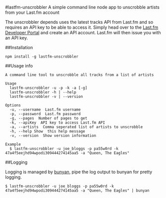 #lastfm-unscrobbler
A simple command line node app to unscrobble artists from your Last.fm account

The unscrobbler depends uses the latest tracks API from Last.fm and so requires an API key to be able to access it.  Simply head over to the [Last.fm Developer Portal](http://www.last.fm/api/account/create) and create an API account.  Last.fm will then issue you with an API key.

##Installation

    npm install -g lastfm-unscrobbler

##Usage info

    A command line tool to unscrobble all tracks from a list of artists

    Usage
      lastfm-unscrobbler -u -p -k -a [-g]
      lastfm-unscrobbler -h | --help
      lastfm-unscrobbler -v | --version

    Options
      -u, --username  Last.fm username
      -p, --password  Last.fm password
      -g, --pages  Number of pages to get
      -k, --apiKey  API key to access Last.fm API
      -a, --artists  Comma seperated list of artists to unscrobble
      -h, --help Show  this help message
      -v, --version  Show version information

    Example
      $ lastfm-unscrobbler -u joe_bloggs -p pa55w0rd -k 47a4f5eejhd94wpodi309444274145aa5 -a "Queen, The Eagles"

##Logging

Logging is managed by [bunyan](https://github.com/trentm/node-bunyan), pipe the log output to bunyan for pretty logging.

	$ lastfm-unscrobbler -u joe_bloggs -p pa55w0rd -k 47a4f5eejhd94wpodi309444274145aa5 -a "Queen, The Eagles" | bunyan
